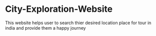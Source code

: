 # City-Exploration-Website
This website helps user to search thier desired location place for tour in india and provide them a happy journey  
